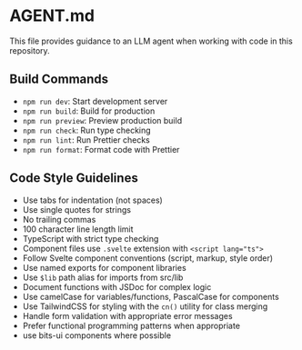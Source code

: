 # AGENT.md

This file provides guidance to an LLM agent when working with code in this repository.

## Build Commands
- `npm run dev`: Start development server
- `npm run build`: Build for production
- `npm run preview`: Preview production build
- `npm run check`: Run type checking
- `npm run lint`: Run Prettier checks
- `npm run format`: Format code with Prettier

## Code Style Guidelines
- Use tabs for indentation (not spaces)
- Use single quotes for strings
- No trailing commas
- 100 character line length limit
- TypeScript with strict type checking
- Component files use `.svelte` extension with `<script lang="ts">`
- Follow Svelte component conventions (script, markup, style order)
- Use named exports for component libraries
- Use `$lib` path alias for imports from src/lib
- Document functions with JSDoc for complex logic
- Use camelCase for variables/functions, PascalCase for components
- Use TailwindCSS for styling with the `cn()` utility for class merging
- Handle form validation with appropriate error messages
- Prefer functional programming patterns when appropriate
- use bits-ui components where possible
